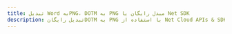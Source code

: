 ---title: تبدیل Word بهPNG، DOTM به PNG مبدل رایگان یا Net SDKdescription: تبدیل رایگانDOTM به PNG با استفاده از Net Cloud APIs & SDK. همچنین اسناد Microsoft Word و OpenOffice را در Cloud ایجاد، ویرایش و رندر کنید.---